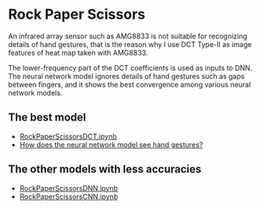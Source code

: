 # Rock Paper Scissors

An infrared array sensor such as AMG8833 is not suitable for recognizing details of hand gestures, that is the reason why I use DCT Type-II as image features of heat map taken with AMG8833.

The lower-frequency part of the DCT coefficients is used as inputs to DNN. The neural network model ignores details of hand gestures such as gaps between fingers, and it shows the best convergence among various neural network models.

## The best model

- [RockPaperScissorsDCT.ipynb](RockPaperScissorsDCT.ipynb)
- [How does the neural network model see hand gestures?](DCT%20and%20IDCT.ipynb)

## The other models with less accuracies

- [RockPaperScissorsDNN.ipynb](RockPaperScissorsDNN.ipynb)
- [RockPaperScissorsCNN.ipynb](RockPaperScissorsCNN.ipynb)


